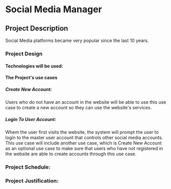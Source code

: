 # Social Media Manager

## Project Description

Social Media platforms became very popular since the last 10 years.

### Project Design


#### Technologies will be used:

#### The Project's use cases

##### Create New Account: 
Users who do not have an account in the website will be able to use this use case to create a new account so they can use the website's services.
##### Login To User Account: 
Whem the user first visits the website, the system will prompt the user to login to the master user account that controls other social media accounts. This use case will include another use case, which is Create New Account as an optional use case to make sure that users who have not registered in the website are able to create accounts through this use case.




### Project Schedule:

### Project Justification:
